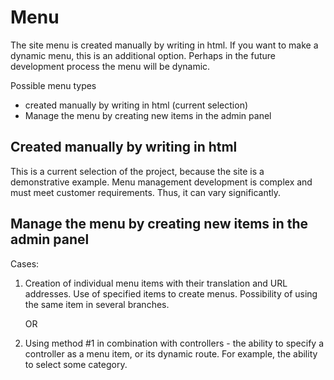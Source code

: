 # Menu

The site menu is created manually by writing in html. If you want to make a dynamic menu, this is an additional option. Perhaps in the future development process the menu will be dynamic.

Possible menu types

- created manually by writing in html (current selection)
- Manage the menu by creating new items in the admin panel

## Created manually by writing in html

This is a current selection of the project, because the site is a demonstrative example. Menu management development is complex and must meet customer requirements. Thus, it can vary significantly.

## Manage the menu by creating new items in the admin panel

Cases:

1. Creation of individual menu items with their translation and URL addresses. Use of specified items to create menus. Possibility of using the same item in several branches.

    OR

2. Using method #1 in combination with controllers - the ability to specify a controller as a menu item, or its dynamic route. For example, the ability to select some category.
